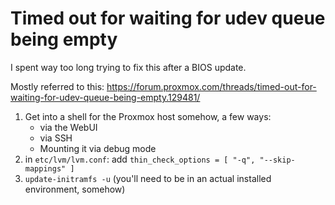 # Timed out for waiting for udev queue being empty
I spent way too long trying to fix this after a BIOS update.

Mostly referred to this: https://forum.proxmox.com/threads/timed-out-for-waiting-for-udev-queue-being-empty.129481/

1. Get into a shell for the Proxmox host somehow, a few ways:
   - via the WebUI
   - via SSH
   - Mounting it via debug mode
1. in `etc/lvm/lvm.conf`: add `thin_check_options = [ "-q", "--skip-mappings" ]`
1. `update-initramfs -u` (you'll need to be in an actual installed environment, somehow)
